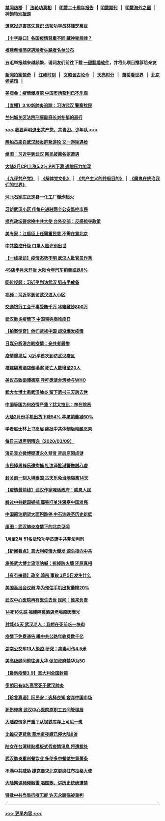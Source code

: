 #### [禁闻热榜](热点新闻.md?=0)  &nbsp;&nbsp;|&nbsp;&nbsp; [法轮功真相](https://github.com/gfw-breaker/truth/blob/master/README.md?=0) &nbsp;&nbsp;|&nbsp;&nbsp; [明慧二十周年报告](https://github.com/gfw-breaker/mh-reports/blob/master/README.md?=0) &nbsp;&nbsp;|&nbsp;&nbsp;[明慧期刊](https://github.com/gfw-breaker/mh-qikan) &nbsp;&nbsp;|&nbsp;&nbsp; [明慧海外之窗](https://github.com/gfw-breaker/mh-news/blob/master/README.md?=0) &nbsp;&nbsp;|&nbsp;&nbsp; [神韵特别报道](https://github.com/gfw-breaker/mh-news/blob/master/shenyun.md?=0)
#### [遭冤狱迫害丧失意识 法轮功学员林桂芝离世](../pages/nsc413/n11929630.md?t=03102232) 
#### [【十字路口】各国疫情轻重不同 藏神秘规律？](../pages/nsc413/n11928489.md?t=03102232) 
#### [福建倒塌酒店遇难者失踪者名单公布](../pages/nsc413/n11929698.md?t=03102232) 
#### 五毛举报越来越频繁，请网友们前往下载 [一键翻墙软件](https://github.com/gfw-breaker/ssr-accounts)，并将此项目推荐给亲友
#### [新闻拍案惊奇](https://github.com/gfw-breaker/banned-news/blob/master/pages/link4.md) &nbsp;&nbsp;|&nbsp;&nbsp; [江峰时刻](https://github.com/gfw-breaker/banned-news/blob/master/pages/link4.md) &nbsp;&nbsp;|&nbsp;&nbsp; [文昭谈古论今](https://github.com/gfw-breaker/banned-news/blob/master/pages/link4.md) &nbsp;&nbsp;|&nbsp;&nbsp; [天亮时分](https://github.com/gfw-breaker/banned-news/blob/master/pages/link4.md) &nbsp;&nbsp;|&nbsp;&nbsp; [萧茗看世界](https://github.com/gfw-breaker/banned-news/blob/master/pages/link4.md) &nbsp;&nbsp;|&nbsp;&nbsp; [北京老茶馆](https://github.com/gfw-breaker/banned-news/blob/master/pages/link4.md) &nbsp;&nbsp;|&nbsp;&nbsp; 
#### [美商会：疫情爆发前 中国市场获利已不乐观](../pages/nsc413/n11929878.md?t=03102232) 
#### [【直播】3.10新肺炎追踪：习访武汉 警察扰民](../pages/nsc413/n11929844.md?t=03102232) 
#### [兰州城关区法院刑庭副庭长刘冬郁的恶行](../pages/nsc413/n11927520.md?t=03102232) 
#### [>>> 我要声明退出共产党、共青团、少年队 <<<](https://github.com/begood0513/goodnews/blob/master/quit/letter.md) 
#### [两船员来自武汉肺炎群聚游轮 又一游轮遇检](../pages/nsc413/n11929594.md?t=03102232) 
#### [组图：习近平到武汉 网民披露各家遭遇](../pages/nsc413/n11929515.md?t=03102232) 
#### [大陆2月CPI上涨5.2% PPI下滑 通缩压力加深](../pages/nsc413/n11929298.md?t=03102232) 
#### [《九评共产党》](https://github.com/begood0513/9ping.md/blob/master/README.md) &nbsp;|&nbsp; [《解体党文化》](../../../../jtdwh.md/blob/master/README.md)  &nbsp;|&nbsp; [《共产主义的终极目的》](../../../../gczydzjmd.md/blob/master/README.md) &nbsp;|&nbsp; [《魔鬼在统治我们的世界》](../../../../mgztzwmdsj.md/blob/master/README.md) 
#### [河北石家庄正定县一化工厂爆炸起火](../pages/nsc413/n11929436.md?t=03102232) 
#### [习访武汉小区 传每户进驻两个公安监控市民](../pages/nsc413/n11929256.md?t=03102232) 
#### [捷克政坛要求换中共大使 台外交部：反感掠夺政策](../pages/nsc413/n11929406.md?t=03102232) 
#### [美专家：江启臣上任需重民意 不需在意北京](../pages/nsc413/n11928833.md?t=03102232) 
#### [中共监控升级 口罩人脸识别出世](../pages/nsc413/n11929204.md?t=03102232) 
#### [【一线采访】疫情态势不明 武汉人批官员作秀](../pages/nsc413/n11929203.md?t=03102232) 
#### [4S店半月未开张 大陆今年汽车销量或跌8%](../pages/nsc413/n11928667.md?t=03102232) 
#### [网传视频：习近平到访武汉 狙击手戒备](../pages/nsc413/n11928844.md?t=03102232) 
#### [视频：习近平到访武汉进入小区](../pages/nsc413/n11928831.md?t=03102232) 
#### [交通银行工会干事受贿千万 冰箱藏钞800万](../pages/nsc413/n11928821.md?t=03102232) 
#### [武汉肺炎疫情下 中国百姓艰难度日](../pages/nsc413/n11928582.md?t=03102232) 
#### [【拍案惊奇】他们紧挨中国 却没爆发疫情](../pages/nsc413/n11928576.md?t=03102232) 
#### [日媒分析港台韩疫情：亲共者最惨](../pages/nsc413/n11928776.md?t=03102232) 
#### [疫情爆发后 习近平首次到访武汉疫区](../pages/nsc413/n11928743.md?t=03102232) 
#### [福建隔离酒店倒塌案 死亡人数增至20人](../pages/nsc413/n11928669.md?t=03102232) 
#### [美议员致函谭德塞 呼吁邀请台湾参与WHO](../pages/nsc413/n11928734.md?t=03102232) 
#### [武大女博士患武汉肺炎 留下遗书三天后去世](../pages/nsc413/n11927936.md?t=03102232) 
#### [中国等国为何疫情严重？犹太拉比：神在除恶](../pages/nsc413/n11926997.md?t=03102232) 
#### [大陆2月份手机出货下降54% 苹果销量减60%](../pages/nsc413/n11928405.md?t=03102232) 
#### [学者赵士林上书高层 痛批中共体制极端酿恶果](../pages/nsc413/n11928499.md?t=03102232) 
#### [每日三退声明精选（2020/03/09）](../pages/nsc413/n11928592.md?t=03102232) 
#### [演员袁立微博疑遭永久禁言 背后原因成谜](../pages/nsc413/n11928254.md?t=03102232) 
#### [市民悼周梓乐遭拘捕 杜汶泽批港警做贼心虚](../pages/nsc413/n11927901.md?t=03102232) 
#### [封关前一刻入境泰国 古天乐免当地隔离14天](../pages/nsc413/n11927666.md?t=03102232) 
#### [【疫情最前线】武汉作家喊话政府：感恩人民](../pages/nsc413/n11927940.md?t=03102232) 
#### [躲过中共跨国抓捕 邢鉴吁关注滞泰中国难民](../pages/nsc413/n11928250.md?t=03102232) 
#### [中国原油期货大面积跌停 中石油跌至历史新低](../pages/nsc413/n11928274.md?t=03102232) 
#### [组图：武汉肺炎疫情下的北京见闻](../pages/nsc413/n11928022.md?t=03102232) 
#### [1月至2月 51名法轮功学员遭中共非法判刑](../pages/nsc413/n11926962.md?t=03102232) 
#### [【新闻看点】意大利疫情大爆发 源头指向中共](../pages/nsc413/n11927780.md?t=03102232) 
#### [旅美武大博士流泪呐喊：拆掉防火墙 还原真相](../pages/nsc413/n11928097.md?t=03102232) 
#### [【有冇搞错】政变 暗杀 事故 3月5日发生什么](../pages/nsc413/n11928267.md?t=03102232) 
#### [美国高层会议前 华为预估手机出货量降20%](../pages/nsc413/n11927970.md?t=03102232) 
#### [武汉中心医院再有医生去世 民间：谁来负责](../pages/nsc413/n11927935.md?t=03102232) 
#### [14死16失踪 福建隔离酒店坍塌原因曝光](../pages/nsc413/n11928057.md?t=03102232) 
#### [封城45天 武汉老人：我想在死前吃一块肉](../pages/nsc413/n11927950.md?t=03102232) 
#### [疫情下免费通告 曝中共公路年收费数千亿](../pages/nsc413/n11927379.md?t=03102232) 
#### [湖南公交车13人染疫 研究：病毒可传4.5米](../pages/nsc413/n11927906.md?t=03102232) 
#### [美高级顾问前往渥太华 促加政府禁华为5G](../pages/nsc413/n11927625.md?t=03102232) 
#### [【最新疫情3.9】意大利全国封锁](../pages/nsc413/n11925735.md?t=03102232) 
#### [伊朗已有6名高官死于武汉肺炎](../pages/nsc413/n11927777.md?t=03102232) 
#### [【珍言真语】阮民安：选择良知 舍弃中国市场](../pages/nsc413/n11927705.md?t=03102232) 
#### [死伤惨痛 武汉中心医院原职工五问管理层](../pages/nsc413/n11927668.md?t=03102232) 
#### [大陆疫情多严重？从钢铁库存上可见一斑](../pages/nsc413/n11927606.md?t=03102232) 
#### [比蝗灾更紧急 草地贪夜蛾已侵大陆8省](../pages/nsc413/n11927555.md?t=03102232) 
#### [陆女在台湾转贴模板式假疫情讯息 将遭裁处](../pages/nsc413/n11926677.md?t=03102232) 
#### [武汉肺炎重创餐饮业 多伦多中餐馆生意萧条](../pages/nsc413/n11925722.md?t=03102232) 
#### [不满中共威胁 捷克要求北京更换驻布拉格大使](../pages/nsc413/n11927466.md?t=03102232) 
#### [大陆网课频频触雷 唱国歌、讲历史统统遭禁](../pages/nsc413/n11927469.md?t=03102232) 
#### [狠批中共当局抗疫无能 许志永面临被重判](../pages/nsc413/n11927407.md?t=03102232) 

----
#### [ >>> 更早内容 <<< ](../indexes/nsc413-earlier.md)
